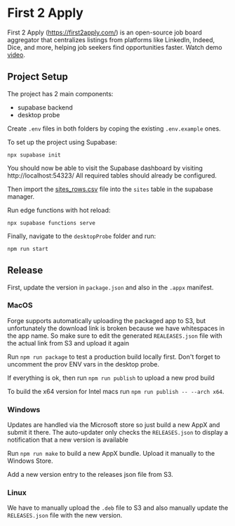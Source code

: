 # First 2 Apply

First 2 Apply (https://first2apply.com/) is an open-source job board aggregator that centralizes listings from platforms like LinkedIn, Indeed, Dice, and more, helping job seekers find opportunities faster.
Watch demo [video](https://www.youtube.com/watch?v=9-OYPBhwYG8).

## Project Setup
The project has 2 main components:
- supabase backend
- desktop probe 

Create `.env` files in both folders by coping the existing `.env.example` ones.

To set up the project using Supabase:
```
npx supabase init
```

You should now be able to visit the Supabase dashboard by visiting http://localhost:54323/
All required tables should already be configured.

Then import the [sites_rows.csv](./supabase/sites_rows.csv) file into the `sites` table in the supabase manager.

Run edge functions with hot reload:
```
npx supabase functions serve
```

Finally, navigate to the `desktopProbe` folder and run:
```
npm run start
```

## Release

First, update the version in `package.json` and also in the `.appx` manifest.

### MacOS
Forge supports automatically uploading the packaged app to S3, but unfortunately the download link is broken because we have whitespaces in the app name. So make sure to edit the generated `REALEASES.json` file with the actual link from S3 and upload it again

Run `npm run package` to test a production build locally first. Don't forget to uncomment the prov ENV vars in the desktop probe.

If everything is ok, then run `npm run publish` to upload a new prod build

To build the x64 version for Intel macs run `npm run publish -- --arch x64`.

### Windows
Updates are handled via the Microsoft store so just build a new AppX and submit it there. The auto-updater only checks the `RELEASES.json` to display a notification that a new version is available

Run `npm run make` to build a new AppX bundle. Upload it manually to the Windows Store.

Add a new version entry to the releases json file from S3.

### Linux
We have to manually upload the `.deb` file to S3 and also manually update the `RELEASES.json` file with the new version.
